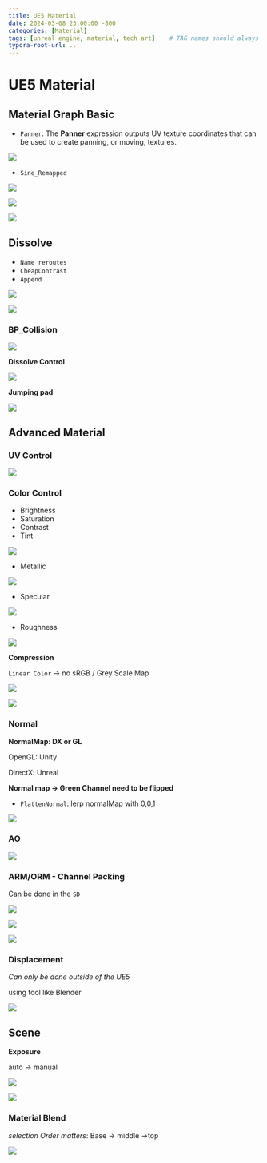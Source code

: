 ```yaml
---
title: UE5 Material
date: 2024-03-08 23:00:00 -800
categories: [Material]
tags: [unreal engine, material, tech art]    # TAG names should always be lowercase
typora-root-url: ..
---
```


# UE5 Material

## Material Graph Basic

- `Panner`: The **Panner** expression outputs UV texture coordinates that can be used to create panning, or moving, textures.

![](/assets/pic/panner.png)

- `Sine_Remapped`

  

![](/assets/pic/sineRemapped.png)

![](/assets/pic/fireball.png)

![](/assets/pic/fireball.gif)

## Dissolve

- `Name reroutes`
- `CheapContrast`
- `Append`

![](/assets/pic/Dissolve.png)

![](/assets/pic/Dissolve.gif)

### BP_Collision

![](/assets/pic/Dissolve_test.gif)

**Dissolve Control**

![](/assets/pic/20240309180935.png)

**Jumping pad**

![](/assets/pic/20240309181029.png)

## Advanced Material

### UV Control

![](/assets/pic/20240309195836.png)

### Color Control

- Brightness
- Saturation
- Contrast
- Tint

![](/assets/pic/20240310000508.png)

- Metallic

![](/assets/pic/20240310004111.png)

- Specular

![](/assets/pic/20240310005701.png)

- Roughness

![](/assets/pic/20240310011857.png)

**Compression**

`Linear Color` -> no sRGB / Grey Scale Map

![](/assets/pic/20240310133027.png)

![](/assets/pic/20240310133338.png)

### Normal

**NormalMap: DX or GL**

OpenGL: Unity

DirectX: Unreal

**Normal map -> Green Channel need to be flipped**

- `FlattenNormal`: lerp normalMap with 0,0,1

![](/assets/pic/20240310135148.png)

### AO

![](/assets/pic/20240310152650.png)

### ARM/ORM - Channel Packing

Can be done in the `SD`

![](/assets/pic/153521.png)

![](/assets/pic/20240310160616.png)

![](/assets/pic/20240310160647.png)

### Displacement

*Can only be done outside of the UE5*

using tool like Blender

![](/assets/pic/20240310161644.png)

## Scene

**Exposure**

auto -> manual

![](/assets/pic/20240310180200.png)

![](/assets/pic/20240310180336.png)

### Material Blend

*selection Order matters*: Base -> middle ->top

![](/assets/pic/20240310183411.png)

